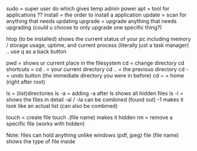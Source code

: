 
sudo = super user do which gives temp admin power
apt = tool for applications ??
install = the order to install a application
update = scan for anything that needs updating
upgrade = upgrade anything that needs upgrading (could u choose to only upgrade one specific thing?)

htop (to be installed) shows the current status of your pc including memory / storage usage, uptime, and current process (literally just a task manager) .. use q as a back button

pwd  = shows ur current place in the filesystem
cd = change directory
cd shortcuts = 
cd . = your current directory
cd .. = the previous directory
cd -  = undo button (the immediate directory you were in before)
cd ~ = home (right after root)

ls = (list)directories
ls -a = adding -a after ls shows all hidden files
ls -l = shows the files in detail 
-al / -la can be combined
(found out) -1 makes it look like an actual list (can also be combined)

touch = create file 
touch .(file name) makes it hidden
rm = remove a specific file (works with hidden)

Note: files can hold anything unlike windows (pdf, jpeg)
file (file name) shows the type of file inside




